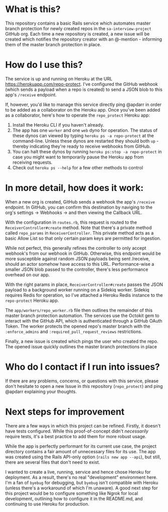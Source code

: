 # What is this? 

This repository contains a basic Rails service which automates master branch protection for newly created repos in the `sa-interview-project` GitHub org. Each time a new repository is created, a new issue will be created which notifies the repository creator with an @-mention - informing them of the master branch protection in place. 

# How do I use this?

The service is up and running on Heroku at the URL https://herokuapp.com/repo-protect. I've configured the GitHub webhook (which sends a payload when a repo is created) to send a JSON blob to this app's `/receive` endpoint. 

If, however, you'd like to manage this service directly ping @apdarr in order to be added as a collaborator on the Heroku app. Once you've been added as a collaborator, here's how to operate the `repo_protect` Heroku app: 

1. Install the Heroku CLI if you haven't already.
2. The app has one `worker` and one `web` dyno for operation. The status of these dynos can viewed by typing `heroku ps -a repo-protect` at the command-line. Unless these dynos are restarted they should both `up` - thereby indicating they're ready to receive webhooks from GitHub. 
3. You can halt these dynos by running `heroku ps:stop -a repo-protect` in case you might want to temporarily pause the Heroku app from receiving requests. 
4. Check out `heroku ps --help` for a few other methods to control 

# In more detail, how does it work:

When a new org is created, GitHub sends a webhook the app's `/receive` endpoint. In GitHub, you can confirm this destination by naviging to the org's settings -> Webhooks -> and then viewing the Callback URL. 

With the configuration in `routes.rb`, this request is routed to the `ReceiverController#create` method. Note that there's a private method called `repo_params` in `ReceiverController`. This private method acts as a basic Allow List so that only certain param keys are permitted for ingestion. 

While not perfect, this generally refines the controller to only accept webhook's from our webhook in GitHub. Otherwise, this endpoint would be more susceptible against random JSON payloads being sent /receive, should an actor somehow have access to this URL. Performance-wise a smaller JSON blob passed to the controller, there's less performance overhead on our app. 

With the right params in place, `ReceiverController#create` passes the JSON payload to a background worker running on a Sidekiq worker. Sidekiq requires Redis for operation, so I've attached a Heroku Redis instance to the `repo-protect` Heroku app. 

The `app/workers/repo_worker.rb` file then outlines the remainder of this master branch protection automation. The services use the Octokit gem to interact with the GitHub API, which is authenticated through a GitHub OAuth Token. The worker protects the opened repo's master branch with the `:enforce_admins` and `:required_pull_request_reviews` restrictions.

Finally, a new issue is created which pings the user who created the repo. The opened issue quickly outlines the master branch protections in place 

# Who do I contact if I run into issues?

If there are any problems, concerns, or questions with this service, please don't hesitate to open a new Issue in _this_ repository (`repo_protect`) and ping @apdarr explaining your thoughts. 

# Next steps for improvement

There are a few ways in which this project can be refined. Firstly, it doesn't have tests configured. While this proof-of-concept didn't _necessarily_ require tests, it's a best practice to add them for more robust usage. 

While the app is perfectly performant for its current use case, the project directory contains a fair amount of unnecessary files for its use. The app was created using the Rails API-only option (`rails new app --api`), but still, there are several files that don't need to exist. 

I wanted to create a live, running, service and hence chose Heroku for deployment. As a result, there's no real "development" environment here. I'm a fan of `byebug` for debugging, but `byebug` isn't compatible with Heroku (unless there's a workaround of which I'm unaware). A good next step for this project would be to configure something like Ngrok for local development, outlining how to configure it in the README.md, and continuing to use Heroku for production.